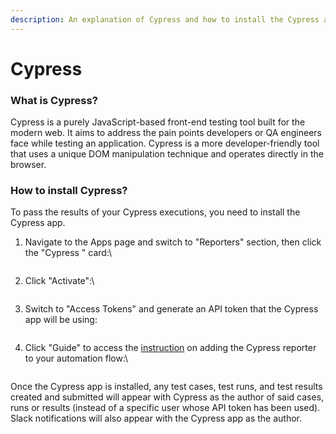 ```yaml
---
description: An explanation of Cypress and how to install the Cypress app in Qase.
---
```


# Cypress



### What is Cypress?

Cypress is a purely JavaScript-based front-end testing tool built for the modern web. It aims to address the pain points developers or QA engineers face while testing an application. Cypress is a more developer-friendly tool that uses a unique DOM manipulation technique and operates directly in the browser.

### How to install Cypress?

To pass the results of your Cypress executions, you need to install the Cypress app.

1.  Navigate to the Apps page and switch to "Reporters" section, then click the "Cypress " card:\


    <figure><img src="https://downloads.intercomcdn.com/i/o/657803862/db0a6fcd4f55339477261d20/image.png" alt=""><figcaption></figcaption></figure>
2.  Click "Activate":\


    <figure><img src="https://downloads.intercomcdn.com/i/o/657804580/fb1de9c0c9c0a4cb01f1d338/image.png" alt=""><figcaption></figcaption></figure>
3.  Switch to "Access Tokens" and generate an API token that the Cypress app will be using:



    <figure><img src="https://downloads.intercomcdn.com/i/o/657806388/b06e8f271a650cce855544dc/image.png" alt=""><figcaption></figcaption></figure>
4.  Click "Guide" to access the [instruction](https://github.com/qase-tms/qase-javascript/tree/main/qase-cypress) on adding the Cypress reporter to your automation flow:\


    <figure><img src="https://downloads.intercomcdn.com/i/o/657805778/49ad73c2d26cfe590fe8cee5/image.png" alt=""><figcaption></figcaption></figure>

Once the Cypress app is installed, any test cases, test runs, and test results created and submitted will appear with Cypress as the author of said cases, runs or results (instead of a specific user whose API token has been used). Slack notifications will also appear with the Cypress app as the author.
